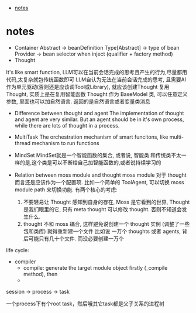 - [notes](#notes)

# notes

- Container
  Abstract -> beanDefinition
  Type[Abstract] -> type of bean
  Provider -> bean selector when inject (qualifier + factory method)
- Thought

It's like smart function,
LLM可以在当前会话完成的思考且产生的行为,尽量都用代码,太复杂就包传统函数即可
LLM自认为无法在当前会话完成的思考, 且需要AI作为单元驱动(否则还是应该调Tool或Library), 就应该创建Thought
复用Thought, 实质上是在复用智能函数
Thought 作为 BaseModel 类, 可以任意定义参数, 里面也可以加自然语言. 返回的是自然语言或者变量类消息

- Difference between thought and agent
  The implementation of thought and agent are very similar. But an agent should be in it's own process, while there are lots of thought in a process.
- MultiTask
  The orchestration mechanism of smart funcitons, like multi-thread mechanism to run functions
- MindSet
  MindSet就是一个智能函数的集合, 或者说, 智能类
  和传统类不太一样的是,这个类是可以不断给自己加智能函数的,或者说持续学习的
- Relation between moss module and thought
  moss module 对于 thought 而言还是应该作为一个配置项.
  比如一个简单的 ToolAgent, 可以切换 moss module path 来切换功能.
  有两个核心的考虑:

  1. 不要轻易让 Thought 感知到自身的存在,   Moss 是它看到的世界,  Thought 是我们眼里的它,  只有 meta thought 可以修改 thought. 否则不知道会发生什么.
  2. thought 不和 moss 耦合,  这样避免说创建一个 thought 实例 (调整了一些包和类库)  就得重新建一个文件
     比如说 一万个 thoughts 或者 agents,  背后可能只有几十个文件.  而没必要创建一万个

life cycle:

- compiler
  - compile: generate the target module object firstly (_compile method), then
  - 



session -> process -> task

一个process下有个root task，然后哦其它task都是父子关系的进程树
